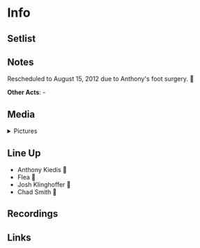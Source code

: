 # Info

## Setlist

## Notes

Rescheduled to August 15, 2012 due to Anthony's foot surgery. 🏥

**Other Acts**: -

## Media 

<details>
  <summary>Pictures</summary>
  <img alt="Ticket" title="Ticket" src="20120218t.jpg" height="200" />
</details>

## Line Up

* Anthony Kiedis 🎤
* Flea 🎸
* Josh Klinghoffer 🎸
* Chad Smith 🥁

## Recordings

## Links
